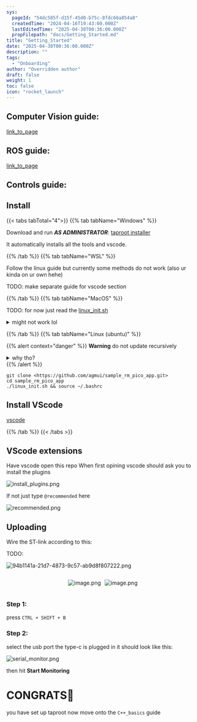 ```yaml
---
sys:
  pageId: "54dc585f-d15f-45d0-b75c-8fdc66a854a8"
  createdTime: "2024-04-16T19:43:00.000Z"
  lastEditedTime: "2025-04-30T00:36:00.000Z"
  propFilepath: "docs/Getting_Started.md"
title: "Getting_Started"
date: "2025-04-30T00:36:00.000Z"
description: ""
tags:
  - "Onboarding"
author: "Overridden author"
draft: false
weight: 1
toc: false
icon: "rocket_launch"
---
```


## Computer Vision guide:

[link_to_page](86d45bc0-388b-4d26-8848-44f255f73d0e)

## ROS guide:

[link_to_page](3c76c1de-ec8f-46d6-8b0a-294005edc2d5)

## Controls guide:

## Install

{{< tabs tabTotal="4">}}
{{% tab tabName="Windows" %}}

Download and run _**AS ADMINISTRATOR**_: [taproot installer](https://github.com/Thornbots/TeachingFreshies/releases/tag/1.0)

It automatically installs all the tools and vscode.

{{% /tab %}}
{{% tab tabName="WSL" %}}

Follow the linux guide but currently some methods do not work (also ur kinda on ur own hehe)

TODO: make separate guide for vscode section

{{% /tab %}}
{{% tab tabName="MacOS" %}}

TODO: for now just read the [linux_init.sh](https://github.com/agmui/sample_rm_pico_app/blob/main/linux_init.sh)

<details>
<summary>might not work lol</summary>

`brew install libusb pkg-config`

Next install: [vscode](https://code.visualstudio.com/Download)

</details>

{{% /tab %}}
{{% tab tabName="Linux (ubuntu)" %}}

{{% alert context="danger" %}}
**Warning** do not update recursively
<details>
<summary>why tho?</summary>
There are some submodules that may go on for a while (like tinyusb) and I highly
recommend you don't need to get them.
If you want to see what submodules I update just look in `linux_init.sh`
</details>
{{% /alert %}}

```shell
git clone <https://github.com/agmui/sample_rm_pico_app.git>
cd sample_rm_pico_app
./linux_init.sh && source ~/.bashrc
```

## Install VScode

[vscode](https://code.visualstudio.com/Download)

{{% /tab %}}
{{< /tabs >}}

## VScode extensions

Have vscode open this repo
When first opining vscode should ask you to install the plugins

![install_plugins.png](https://prod-files-secure.s3.us-west-2.amazonaws.com/d518164a-d88e-44d1-a4ee-3adb3bd8bce0/89bd30f0-1825-4e77-867b-0a41ce370880/install_plugins.png?X-Amz-Algorithm=AWS4-HMAC-SHA256&X-Amz-Content-Sha256=UNSIGNED-PAYLOAD&X-Amz-Credential=ASIAZI2LB4667UVFDHNR%2F20250614%2Fus-west-2%2Fs3%2Faws4_request&X-Amz-Date=20250614T150714Z&X-Amz-Expires=3600&X-Amz-Security-Token=IQoJb3JpZ2luX2VjEEQaCXVzLXdlc3QtMiJHMEUCIQDc1qtkmA9T%2FOiYi%2FhZimieCSTt2byJCFfdFoQcm4GetQIgSdnRBz7SKouM8LWqL2JlSnnXR8FZdKMXTqKIURdGykAq%2FwMILRAAGgw2Mzc0MjMxODM4MDUiDE7Pga0iWCoeKJ%2FTzircAy5lWCp6Gd6OsfNRXwT89YURpQdugWmD8CL6bLZRJMY5hd4%2B32yLyeFJTQQgu48aa4GGCo2lpee3X5TWuvt6hZQmDatkQHK%2Fe8esgLHklXZ7DAc6Ivdtpltriv27gIWGKdnny%2BqWsh1MMVGpm%2FM4gukgsLoucfbd8A1ozp1kIfJ97FwzuABpk07N8Jg6QInEQcR268OgKeAwPH%2FwN3eFErCTR8hQqFSxRKvWdlc1OoE2gVoDVSjUXp7Pw5VWbZyjlwdoVHNK6iXXtW5LuEJpYj8KqHYWu8sOfFrE6%2BSPb6PIabP%2FYqLLGazwXEtcAsWrPhc2aTqHcym3wxMD0Qj4lPRA%2FyZOekYNBYlmr2lZDc8QC0j56V14sN%2FD4ZfhcXx6%2BY86%2BqYT7t80%2Fv%2ByrUjNkW1s4JmBEnecULvwfxNfqvrLBn3XXI4SKH2SmlHLjlLTovpndOdbniHDFIeLZL9aVwS7VrHHtDxvXzfpy3T1cHb3odKQkOBN5iH8yRptgIfMJwBKGO5IBn50vrs42tgHXVZbIFR7hmyV7Jw3pvIppNpnA9TX%2FPoe06ITjiy9hlSfsUTsD%2FbrOCi7qUYNP4Tf3wR%2BBy5yc4Rru1hxiWYdlBqFSdZ6L3OPyMqpbUUeMPjBtcIGOqUBlLuWopYY7CETqaS8RT2BjLdDxKi0qt7y1lbYxUVSRiLD43lXb7MAnztg66bs8CfjmiUtDOgMhhuiKDPqBrJBFBywtQBAiqBowFi0dv1VxdY2aQrZK1%2Bucf6NMyLo9zBlSdVwOhXrst9tzfZ9TMHdkkLYa3VL5rrRt14jkZos7YT1c25B1uIhjUKqd6GCr%2FDx9nd%2Fy2%2F7OwjrpG98LWQYiCPvg6hC&X-Amz-Signature=0c6940f98396a8d04de3ca7fd684e8b30f164c54d07b9f6ee9af87443e074577&X-Amz-SignedHeaders=host&x-amz-checksum-mode=ENABLED&x-id=GetObject)

If not just type `@recommended` here  

![recommended.png](https://prod-files-secure.s3.us-west-2.amazonaws.com/d518164a-d88e-44d1-a4ee-3adb3bd8bce0/61e661e9-5d85-4dfc-be0d-8d2097a5e793/recommended.png?X-Amz-Algorithm=AWS4-HMAC-SHA256&X-Amz-Content-Sha256=UNSIGNED-PAYLOAD&X-Amz-Credential=ASIAZI2LB4667UVFDHNR%2F20250614%2Fus-west-2%2Fs3%2Faws4_request&X-Amz-Date=20250614T150714Z&X-Amz-Expires=3600&X-Amz-Security-Token=IQoJb3JpZ2luX2VjEEQaCXVzLXdlc3QtMiJHMEUCIQDc1qtkmA9T%2FOiYi%2FhZimieCSTt2byJCFfdFoQcm4GetQIgSdnRBz7SKouM8LWqL2JlSnnXR8FZdKMXTqKIURdGykAq%2FwMILRAAGgw2Mzc0MjMxODM4MDUiDE7Pga0iWCoeKJ%2FTzircAy5lWCp6Gd6OsfNRXwT89YURpQdugWmD8CL6bLZRJMY5hd4%2B32yLyeFJTQQgu48aa4GGCo2lpee3X5TWuvt6hZQmDatkQHK%2Fe8esgLHklXZ7DAc6Ivdtpltriv27gIWGKdnny%2BqWsh1MMVGpm%2FM4gukgsLoucfbd8A1ozp1kIfJ97FwzuABpk07N8Jg6QInEQcR268OgKeAwPH%2FwN3eFErCTR8hQqFSxRKvWdlc1OoE2gVoDVSjUXp7Pw5VWbZyjlwdoVHNK6iXXtW5LuEJpYj8KqHYWu8sOfFrE6%2BSPb6PIabP%2FYqLLGazwXEtcAsWrPhc2aTqHcym3wxMD0Qj4lPRA%2FyZOekYNBYlmr2lZDc8QC0j56V14sN%2FD4ZfhcXx6%2BY86%2BqYT7t80%2Fv%2ByrUjNkW1s4JmBEnecULvwfxNfqvrLBn3XXI4SKH2SmlHLjlLTovpndOdbniHDFIeLZL9aVwS7VrHHtDxvXzfpy3T1cHb3odKQkOBN5iH8yRptgIfMJwBKGO5IBn50vrs42tgHXVZbIFR7hmyV7Jw3pvIppNpnA9TX%2FPoe06ITjiy9hlSfsUTsD%2FbrOCi7qUYNP4Tf3wR%2BBy5yc4Rru1hxiWYdlBqFSdZ6L3OPyMqpbUUeMPjBtcIGOqUBlLuWopYY7CETqaS8RT2BjLdDxKi0qt7y1lbYxUVSRiLD43lXb7MAnztg66bs8CfjmiUtDOgMhhuiKDPqBrJBFBywtQBAiqBowFi0dv1VxdY2aQrZK1%2Bucf6NMyLo9zBlSdVwOhXrst9tzfZ9TMHdkkLYa3VL5rrRt14jkZos7YT1c25B1uIhjUKqd6GCr%2FDx9nd%2Fy2%2F7OwjrpG98LWQYiCPvg6hC&X-Amz-Signature=ed513d4c86bcc7e50eafad0fe060e071e449ac1cb64188c8434bc0992675d688&X-Amz-SignedHeaders=host&x-amz-checksum-mode=ENABLED&x-id=GetObject)

## Uploading

Wire the ST-link according to this:

TODO:

![94b1141a-21d7-4873-9c57-ab9d8f807222.png](https://prod-files-secure.s3.us-west-2.amazonaws.com/d518164a-d88e-44d1-a4ee-3adb3bd8bce0/e5fad17d-ab82-4300-9f4c-505ab4b1202c/94b1141a-21d7-4873-9c57-ab9d8f807222.png?X-Amz-Algorithm=AWS4-HMAC-SHA256&X-Amz-Content-Sha256=UNSIGNED-PAYLOAD&X-Amz-Credential=ASIAZI2LB4667UVFDHNR%2F20250614%2Fus-west-2%2Fs3%2Faws4_request&X-Amz-Date=20250614T150714Z&X-Amz-Expires=3600&X-Amz-Security-Token=IQoJb3JpZ2luX2VjEEQaCXVzLXdlc3QtMiJHMEUCIQDc1qtkmA9T%2FOiYi%2FhZimieCSTt2byJCFfdFoQcm4GetQIgSdnRBz7SKouM8LWqL2JlSnnXR8FZdKMXTqKIURdGykAq%2FwMILRAAGgw2Mzc0MjMxODM4MDUiDE7Pga0iWCoeKJ%2FTzircAy5lWCp6Gd6OsfNRXwT89YURpQdugWmD8CL6bLZRJMY5hd4%2B32yLyeFJTQQgu48aa4GGCo2lpee3X5TWuvt6hZQmDatkQHK%2Fe8esgLHklXZ7DAc6Ivdtpltriv27gIWGKdnny%2BqWsh1MMVGpm%2FM4gukgsLoucfbd8A1ozp1kIfJ97FwzuABpk07N8Jg6QInEQcR268OgKeAwPH%2FwN3eFErCTR8hQqFSxRKvWdlc1OoE2gVoDVSjUXp7Pw5VWbZyjlwdoVHNK6iXXtW5LuEJpYj8KqHYWu8sOfFrE6%2BSPb6PIabP%2FYqLLGazwXEtcAsWrPhc2aTqHcym3wxMD0Qj4lPRA%2FyZOekYNBYlmr2lZDc8QC0j56V14sN%2FD4ZfhcXx6%2BY86%2BqYT7t80%2Fv%2ByrUjNkW1s4JmBEnecULvwfxNfqvrLBn3XXI4SKH2SmlHLjlLTovpndOdbniHDFIeLZL9aVwS7VrHHtDxvXzfpy3T1cHb3odKQkOBN5iH8yRptgIfMJwBKGO5IBn50vrs42tgHXVZbIFR7hmyV7Jw3pvIppNpnA9TX%2FPoe06ITjiy9hlSfsUTsD%2FbrOCi7qUYNP4Tf3wR%2BBy5yc4Rru1hxiWYdlBqFSdZ6L3OPyMqpbUUeMPjBtcIGOqUBlLuWopYY7CETqaS8RT2BjLdDxKi0qt7y1lbYxUVSRiLD43lXb7MAnztg66bs8CfjmiUtDOgMhhuiKDPqBrJBFBywtQBAiqBowFi0dv1VxdY2aQrZK1%2Bucf6NMyLo9zBlSdVwOhXrst9tzfZ9TMHdkkLYa3VL5rrRt14jkZos7YT1c25B1uIhjUKqd6GCr%2FDx9nd%2Fy2%2F7OwjrpG98LWQYiCPvg6hC&X-Amz-Signature=5aa9e92a15a561eea4165fd78773b22441ddba2bbdad94592e96972d77a80c99&X-Amz-SignedHeaders=host&x-amz-checksum-mode=ENABLED&x-id=GetObject)

<div style="display: flex;flex-direction: row; column-gap:10px; max-width: 630px;justify-content: center;">
<div>

![image.png](https://prod-files-secure.s3.us-west-2.amazonaws.com/d518164a-d88e-44d1-a4ee-3adb3bd8bce0/210ecb78-1116-4d7b-b9b7-2292f66fa2c2/image.png?X-Amz-Algorithm=AWS4-HMAC-SHA256&X-Amz-Content-Sha256=UNSIGNED-PAYLOAD&X-Amz-Credential=ASIAZI2LB466TSNUVXFZ%2F20250614%2Fus-west-2%2Fs3%2Faws4_request&X-Amz-Date=20250614T150718Z&X-Amz-Expires=3600&X-Amz-Security-Token=IQoJb3JpZ2luX2VjEEQaCXVzLXdlc3QtMiJHMEUCIFf1vVdiZVAeWFrl988DI0Kv68dFS%2BanmBhzaasKyyDyAiEA7mUBrGUvTlXeyXQkFV4iOYOAl5fmRvNk7muHnUMybX0q%2FwMILRAAGgw2Mzc0MjMxODM4MDUiDCT6b50BnlJMlx7yaircA3O0nRuouACF1aco23NQoTpfQgMZ9jRi5zAqPonlSJByY8q%2F0f75RacjDHXgIUHsbQ%2BaTP%2FTfs6Y5nTZxkmdBFRVM3nIXVD35NlUxX5BpFBb1yuZImehBH8I5ZMuhSe0%2BT8bE9sCdyPzcocP65p7GTTjH5GWDmmJ5uUBphj%2FClpkoIDyvYJ11G35eZhf%2BtbfWbrOYAA8HJvp5XczD2XtbGqj5QL7baze5qnarWzmlbHz3nG5V0OFhqz4USuSnwECDLypjwlfqIAYpRJxw36V%2BDrz2VyyoHJnWHknCWyLigxMj6QdEmv7pXSb9L4%2BmTBUQfvaQfPSZlRIe4xClESk0ZfNOxHj0q7Ck8vMtey1pQIV%2BuVefucC2lo1yAca2Ge1QPVJfB7RaGN6pFyFdaCcIyoCaXd3vmDvM4ClzViMM5jSnS1twB6H7JGZmsLyYj1lZdjXRTEfUHVriEQT%2Fp4fXVZL%2FW0Py8fWRhAvC1yIDgmlYNz1TyWCpcotkAjRrYJta1sdFKUabLuv1vP8E7vT81GDoRF2HhpxlUQpZof%2FiP%2BnTm0Fo5kopb4P43yq%2FbRbVR6NrfrjU9sVs49XdUwkPq1CiOypN84ydhpgRGosS5lLvRy3AVyxXsrm3B92MJPBtcIGOqUB%2FHw1UVGp92ivSdjw5KWIQQfunbqd6EPhUIpJiNpv79sppiPvCd4PCmM%2BowsirSMUa0BUCcxgvpWwyf14Wky%2FAmH%2F4dsc8foxw6TIiw%2Ftp3WfM3S6unVYdmO30blToLiHqoJOEJ8Mx9AzN1ew5YvF%2FamF4kjO%2B7SQ9FnIefDAMq%2B37kVV4QXZ%2Bq6hxZrbh5auJIbsnPV2FC0StLdFqA3J4Kt%2B5Gd8&X-Amz-Signature=ceab312316b6fad2a1fcc2a68e212d19d8515cf6c474bb6957f65fe5d33379f1&X-Amz-SignedHeaders=host&x-amz-checksum-mode=ENABLED&x-id=GetObject)

</div>
<div>

![image.png](https://prod-files-secure.s3.us-west-2.amazonaws.com/d518164a-d88e-44d1-a4ee-3adb3bd8bce0/33a0fd0f-8ca6-4a86-8e09-26e95ded1fff/image.png?X-Amz-Algorithm=AWS4-HMAC-SHA256&X-Amz-Content-Sha256=UNSIGNED-PAYLOAD&X-Amz-Credential=ASIAZI2LB4664UPBHVHL%2F20250614%2Fus-west-2%2Fs3%2Faws4_request&X-Amz-Date=20250614T150718Z&X-Amz-Expires=3600&X-Amz-Security-Token=IQoJb3JpZ2luX2VjEEQaCXVzLXdlc3QtMiJIMEYCIQC4%2FvsPeiRAzXDIW%2Fxt9mBSGlNdtLRGBeKU5%2FUso2atAQIhALJICjbKcjkCESwn8noJc2FIl9DPmUKN7sNmYLpslBpKKv8DCC0QABoMNjM3NDIzMTgzODA1IgxPn4OxvyEpTHjUIzkq3ANDQqqq%2BRZTDJlvehKUjSGSjnCrLAROui6Z7wlALOLiCuLoNZFkKseXSZG1Ul79WcBigQzrhLwgjkv3WhilDFQTYEMJnUGyvkRB5L4JVFjJnZrToqyVHaWZOkrVCnNDHOyhO1Jnx3sCXhvrPdCAvpfOaYnLbPTpmzLKVF4NwQSB0G9MpqRikFW4V2%2F4HR4DGjumsHjafCzOXz7d%2B30q8zfSH%2BEn2dmup6bTBuMFlwdxmieapF4BOzemW959FLyh2H3i%2ByBM5CetBcGhfU3AqK6kcEiPbHgZsKQpFBqxt9V68diOgyIFhHOCzVWs625IZf4R7YM3VMn2MB7pre6m316jlpndl3RhHbmfxoHuN8j1726MkjOdduWsPCBGWJws0fcfkGQHmaHdX7th7A3%2BnQkkU6JKuOfi8gcIXhuXCKKPDhBxAkVyspj7XkvJo4uQOkKex4A0IppVfqM05TdfOS4kwCNE1HCCXQ7jSSDiMQ3CeqypsG57BIgORrgu2XB6WzAxzBAXWX5rOlePr7TbgRpMUwrGGrNNF1tbEqIjGXdFQQk7PKrItMstKXwZPPgdgyvrYm1OPxKn4jJsvEhz3g3mNyDwslmiMdZKWxZWXNuKvDhf6axQkN9JgwvkQTDQwbXCBjqkAXbMcGHDx4%2BH4deOB%2F5ytfXAGmSHdcpPN55TS7f1fyclXIZzFaUQU9Tlm0xNGLhxAe4posWSEZhaXwH1CHHVrGBYFpXO6xXBs1wkbulFW7QpugZcccB6bvJmPZjocmwKbl4kj%2Fk6Wkcflg56zpa7f0d0k%2F82x7jO4cj78QdgIzoGy4Iyiw2EScXBBejh8GEQX0h9HouFuPub3dWMdv4Ki23ursc2&X-Amz-Signature=f030c1b44180eca2c3ee66024a8e0c512ef699c352beb1e2a48bc013eddaaa9d&X-Amz-SignedHeaders=host&x-amz-checksum-mode=ENABLED&x-id=GetObject)

</div>
</div>

### Step 1:

press `CTRL + SHIFT + B`

### Step 2:

select the usb port the type-c is plugged in it should look like this:

![serial_monitor.png](https://prod-files-secure.s3.us-west-2.amazonaws.com/d518164a-d88e-44d1-a4ee-3adb3bd8bce0/f03f4774-05d4-4393-b6a0-d5efb6d315ab/serial_monitor.png?X-Amz-Algorithm=AWS4-HMAC-SHA256&X-Amz-Content-Sha256=UNSIGNED-PAYLOAD&X-Amz-Credential=ASIAZI2LB4667UVFDHNR%2F20250614%2Fus-west-2%2Fs3%2Faws4_request&X-Amz-Date=20250614T150714Z&X-Amz-Expires=3600&X-Amz-Security-Token=IQoJb3JpZ2luX2VjEEQaCXVzLXdlc3QtMiJHMEUCIQDc1qtkmA9T%2FOiYi%2FhZimieCSTt2byJCFfdFoQcm4GetQIgSdnRBz7SKouM8LWqL2JlSnnXR8FZdKMXTqKIURdGykAq%2FwMILRAAGgw2Mzc0MjMxODM4MDUiDE7Pga0iWCoeKJ%2FTzircAy5lWCp6Gd6OsfNRXwT89YURpQdugWmD8CL6bLZRJMY5hd4%2B32yLyeFJTQQgu48aa4GGCo2lpee3X5TWuvt6hZQmDatkQHK%2Fe8esgLHklXZ7DAc6Ivdtpltriv27gIWGKdnny%2BqWsh1MMVGpm%2FM4gukgsLoucfbd8A1ozp1kIfJ97FwzuABpk07N8Jg6QInEQcR268OgKeAwPH%2FwN3eFErCTR8hQqFSxRKvWdlc1OoE2gVoDVSjUXp7Pw5VWbZyjlwdoVHNK6iXXtW5LuEJpYj8KqHYWu8sOfFrE6%2BSPb6PIabP%2FYqLLGazwXEtcAsWrPhc2aTqHcym3wxMD0Qj4lPRA%2FyZOekYNBYlmr2lZDc8QC0j56V14sN%2FD4ZfhcXx6%2BY86%2BqYT7t80%2Fv%2ByrUjNkW1s4JmBEnecULvwfxNfqvrLBn3XXI4SKH2SmlHLjlLTovpndOdbniHDFIeLZL9aVwS7VrHHtDxvXzfpy3T1cHb3odKQkOBN5iH8yRptgIfMJwBKGO5IBn50vrs42tgHXVZbIFR7hmyV7Jw3pvIppNpnA9TX%2FPoe06ITjiy9hlSfsUTsD%2FbrOCi7qUYNP4Tf3wR%2BBy5yc4Rru1hxiWYdlBqFSdZ6L3OPyMqpbUUeMPjBtcIGOqUBlLuWopYY7CETqaS8RT2BjLdDxKi0qt7y1lbYxUVSRiLD43lXb7MAnztg66bs8CfjmiUtDOgMhhuiKDPqBrJBFBywtQBAiqBowFi0dv1VxdY2aQrZK1%2Bucf6NMyLo9zBlSdVwOhXrst9tzfZ9TMHdkkLYa3VL5rrRt14jkZos7YT1c25B1uIhjUKqd6GCr%2FDx9nd%2Fy2%2F7OwjrpG98LWQYiCPvg6hC&X-Amz-Signature=4ffb6ec75e442aefd1df71fcad8d945b50af8f4952ca129a3b92f019e99eb86f&X-Amz-SignedHeaders=host&x-amz-checksum-mode=ENABLED&x-id=GetObject)

then hit **Start Monitoring**

# CONGRATS🎉

you have set up taproot now move onto the `C++_basics` guide
